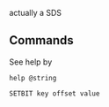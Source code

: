 actually a SDS

## Commands

See help by 

```shell
help @string
```





```shell
SETBIT key offset value
```









